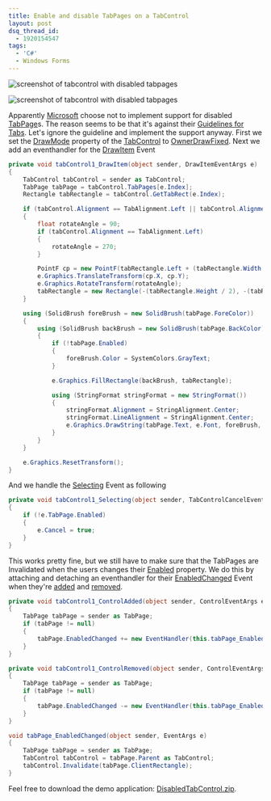 ```yaml
---
title: Enable and disable TabPages on a TabControl
layout: post
dsq_thread_id:
  - 1920154547
tags:
  - 'C#'
  - Windows Forms
---
```

![screenshot of tabcontrol with disabled tabpages](http://www.timvw.be/wp-content/images/disabled-tabcontrol-1.gif)
  
![screenshot of tabcontrol with disabled tabpages](http://www.timvw.be/wp-content/images/disabled-tabcontrol-2.gif)

Apparently [Microsoft](http://www.microsoft.com) choose not to implement support for disabled [TabPage](http://msdn2.microsoft.com/en-us/library/system.windows.forms.tabpage.aspx)s. The reason seems to be that it's against their [Guidelines for Tabs](http://msdn2.microsoft.com/en-us/library/aa511493.aspx). Let's ignore the guideline and implement the support anyway. First we set the [DrawMode](http://msdn2.microsoft.com/en-us/library/system.windows.forms.tabcontrol.drawmode.aspx) property of the [TabControl](http://msdn2.microsoft.com/en-us/library/system.windows.forms.tabcontrol.aspx) to [OwnerDrawFixed](http://msdn2.microsoft.com/en-us/library/system.windows.forms.tabdrawmode.aspx). Next we add an eventhandler for the [DrawItem](http://msdn2.microsoft.com/en-us/library/system.windows.forms.tabcontrol.drawitem.aspx) Event

```csharp
private void tabControl1_DrawItem(object sender, DrawItemEventArgs e)
{
	TabControl tabControl = sender as TabControl;
	TabPage tabPage = tabControl.TabPages[e.Index];
	Rectangle tabRectangle = tabControl.GetTabRect(e.Index);

	if (tabControl.Alignment == TabAlignment.Left || tabControl.Alignment == TabAlignment.Right)
	{
		float rotateAngle = 90;
		if (tabControl.Alignment == TabAlignment.Left)
		{
			rotateAngle = 270;
		}

		PointF cp = new PointF(tabRectangle.Left + (tabRectangle.Width / 2), tabRectangle.Top + (tabRectangle.Height / 2));
		e.Graphics.TranslateTransform(cp.X, cp.Y);
		e.Graphics.RotateTransform(rotateAngle);
		tabRectangle = new Rectangle(-(tabRectangle.Height / 2), -(tabRectangle.Width / 2), tabRectangle.Height, tabRectangle.Width);
	}

	using (SolidBrush foreBrush = new SolidBrush(tabPage.ForeColor))
	{
		using (SolidBrush backBrush = new SolidBrush(tabPage.BackColor))
		{
			if (!tabPage.Enabled)
			{
				foreBrush.Color = SystemColors.GrayText;
			}

			e.Graphics.FillRectangle(backBrush, tabRectangle);

			using (StringFormat stringFormat = new StringFormat())
			{
				stringFormat.Alignment = StringAlignment.Center;
				stringFormat.LineAlignment = StringAlignment.Center;
				e.Graphics.DrawString(tabPage.Text, e.Font, foreBrush, tabRectangle, stringFormat);
			}
		}
	}

	e.Graphics.ResetTransform();
}
```

And we handle the [Selecting](http://msdn2.microsoft.com/en-us/library/system.windows.forms.tabcontrol.selecting.aspx) Event as following

```csharp
private void tabControl1_Selecting(object sender, TabControlCancelEventArgs e)
{
	if (!e.TabPage.Enabled)
	{
		e.Cancel = true;
	}
}
```

This works pretty fine, but we still have to make sure that the TabPages are Invalidated when the users changes their [Enabled](http://msdn2.microsoft.com/en-us/library/system.windows.forms.control.enabled.aspx) property. We do this by attaching and detaching an eventhandler for their [EnabledChanged](http://msdn2.microsoft.com/en-us/library/system.windows.forms.control.enabledchanged.aspx) Event when they're [added](http://msdn2.microsoft.com/en-us/library/system.windows.forms.control.controladded.aspx) and [removed](http://msdn2.microsoft.com/en-us/library/system.windows.forms.control.controlremoved.aspx).

```csharp
private void tabControl1_ControlAdded(object sender, ControlEventArgs e)
{
	TabPage tabPage = sender as TabPage;
	if (tabPage != null)
	{
		tabPage.EnabledChanged += new EventHandler(this.tabPage_EnabledChanged);
	}
}

private void tabControl1_ControlRemoved(object sender, ControlEventArgs e)
{
	TabPage tabPage = sender as TabPage;
	if (tabPage != null)
	{
		tabPage.EnabledChanged -= new EventHandler(this.tabPage_EnabledChanged);
	}
}

void tabPage_EnabledChanged(object sender, EventArgs e)
{
	TabPage tabPage = sender as TabPage;
	TabControl tabControl = tabPage.Parent as TabControl;
	tabControl.Invalidate(tabPage.ClientRectangle);
}
```

Feel free to download the demo application: [DisabledTabControl.zip](http://www.timvw.be/wp-content/code/csharp/DisabledTabControl.zip).

